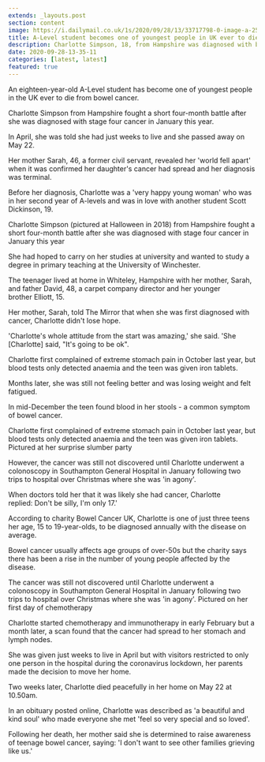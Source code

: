 ```yaml
---
extends: _layouts.post
section: content
image: https://i.dailymail.co.uk/1s/2020/09/28/13/33717798-0-image-a-25_1601295905635.jpg 
title: A-Level student becomes one of youngest people in UK ever to die from bowel cancer aged just 18 
description: Charlotte Simpson, 18, from Hampshire was diagnosed with bowel cancer in January and told she had weeks to live in April. She was one of youngest people in the UK to die from bowel cancer. 
date: 2020-09-28-13-35-11 
categories: [latest, latest] 
featured: true 
--- 
```

An eighteen-year-old A-Level student has become one of youngest people in the UK ever to die from bowel cancer. 

Charlotte Simpson from Hampshire fought a short four-month battle after she was diagnosed with stage four cancer in January this year. 

In April, she was told she had just weeks to live and she passed away on May 22.

Her mother Sarah, 46, a former civil servant, revealed her 'world fell apart' when it was confirmed her daughter's cancer had spread and her diagnosis was terminal.  

Before her diagnosis, Charlotte was a 'very happy young woman' who was in her second year of A-levels and was in love with another student Scott Dickinson, 19.

Charlotte Simpson (pictured at Halloween in 2018) from Hampshire fought a short four-month battle after she was diagnosed with stage four cancer in January this year

She had hoped to carry on her studies at university and wanted to study a degree in primary teaching at the University of Winchester. 

The teenager lived at home in Whiteley, Hampshire with her mother, Sarah, and father David, 48, a carpet company director and her younger brother Elliott, 15.

Her mother, Sarah, told The Mirror that when she was first diagnosed with cancer, Charlotte didn't lose hope. 

'Charlotte's whole attitude from the start was amazing,' she said. 'She [Charlotte] said, "It's going to be ok". 

Charlotte first complained of extreme stomach pain in October last year, but blood tests only detected anaemia and the teen was given iron tablets. 

Months later, she was still not feeling better and was losing weight and felt fatigued.

In mid-December the teen found blood in her stools - a common symptom of bowel cancer.

Charlotte first complained of extreme stomach pain in October last year, but blood tests only detected anaemia and the teen was given iron tablets. Pictured at her surprise slumber party

However, the cancer was still not discovered until Charlotte underwent a colonoscopy in Southampton General Hospital in January following two trips to hospital over Christmas where she was 'in agony'. 

When doctors told her that it was likely she had cancer, Charlotte replied: Don't be silly, I'm only 17.'

According to charity Bowel Cancer UK, Charlotte is one of just three teens her age, 15 to 19-year-olds, to be diagnosed annually with the disease on average.

Bowel cancer usually affects age groups of over-50s but the charity says there has been a rise in the number of young people affected by the disease. 

The cancer was still not discovered until Charlotte underwent a colonoscopy in Southampton General Hospital in January following two trips to hospital over Christmas where she was 'in agony'. Pictured on her first day of chemotherapy

Charlotte started chemotherapy and immunotherapy in early February but a month later, a scan found that the cancer had spread to her stomach and lymph nodes.

She was given just weeks to live in April but with visitors restricted to only one person in the hospital during the coronavirus lockdown, her parents made the decision to move her home.   

Two weeks later, Charlotte died peacefully in her home on May 22 at 10.50am.

In an obituary posted online, Charlotte was described as 'a beautiful and kind soul' who made everyone she met 'feel so very special and so loved'.

Following her death, her mother said she is determined to raise awareness of teenage bowel cancer, saying: 'I don't want to see other families grieving like us.'   


